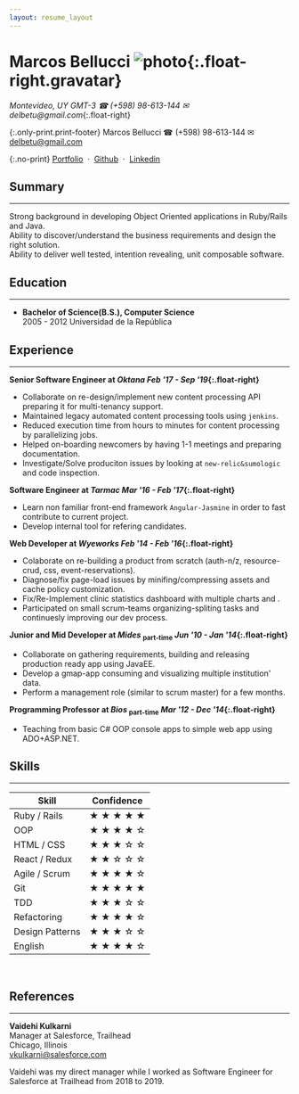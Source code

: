 ```yaml
---
layout: resume_layout
---
```


# Marcos Bellucci ![photo](https://s.gravatar.com/avatar/aa13dc88f709dd1b1ec9b6b24e85089f?s=80){:.float-right.gravatar}
_Montevideo, UY GMT-3_   _&#9742; (+598) 98-613-144 &#9993; delbetu@gmail.com_{:.float-right}  

{:.only-print.print-footer}
Marcos Bellucci &#9742; (+598) 98-613-144 &#9993; delbetu@gmail.com

{:.no-print}
 [Portfolio](http://delbetu.github.io) &nbsp;&middot;&nbsp;
 [Github](https://github.com/delbetu) &nbsp;&middot;&nbsp;
 [Linkedin](https://www.linkedin.com/in/marcos-bellucci-fratti-76b07918/?locale=en_US)

## Summary
---
Strong background in developing Object Oriented applications in Ruby/Rails and Java.  
Ability to discover/understand the business requirements and design the right solution.  
Ability to deliver well tested, intention revealing, unit composable software.  

## Education
---
* **Bachelor of Science(B.S.), Computer Science**  
 2005 - 2012 Universidad de la República 

## Experience
---

**Senior Software Engineer at *Oktana*                       *Feb '17 - Sep '19*{:.float-right}**
 - Collaborate on re-design/implement new content processing API preparing it for multi-tenancy support.
 - Maintained legacy automated content processing tools using `jenkins`.
 - Reduced execution time from hours to minutes for content processing by parallelizing jobs.
 - Helped on-boarding newcomers by having 1-1 meetings and preparing documentation.
 - Investigate/Solve produciton issues by looking at `new-relic&sumologic` and code inspection.


**Software Engineer at *Tarmac*                              *Mar '16 - Feb '17*{:.float-right}**
 - Learn non familiar front-end framework `Angular-Jasmine` in order to fast contribute to current project.
 - Develop internal tool for refering candidates.


**Web Developer at *Wyeworks*                                *Feb '14 - Feb '16*{:.float-right}**
 - Colaborate on re-building a product from scratch (auth-n/z, resource-crud, css, event-reservations).
 - Diagnose/fix page-load issues by minifing/compressing assets and cache policy customization.
 - Fix/Re-Implement clinic statistics dashboard with multiple charts and .
 - Participated on small scrum-teams organizing-spliting tasks and continuesly improving our dev process.


**Junior and Mid Developer at *Mides* <sub>part-time</sub> *Jun '10 - Jan '14*{:.float-right}**
 - Collaborate on gathering requirements, building and releasing production ready app using JavaEE.
 - Develop a gmap-app consuming and visualizing multiple institution' data.
 - Perform a management role (similar to scrum master) for a few months.
<!--- Qflow -> -->


**Programming Professor at *Bios*  <sub>part-time</sub>    *Mar '12 - Dec '14*{:.float-right}**
 - Teaching from basic C# OOP console apps to simple web app using ADO+ASP.NET.


## Skills
---

|    Skill              |         Confidence                     |
------------------------|----------------------------------------|
| Ruby / Rails          |&#9733; &#9733; &#9733; &#9733; &#9733; |
| OOP                   |&#9733; &#9733; &#9733; &#9733; &#9734; |
| HTML / CSS            |&#9733; &#9733; &#9733; &#9734; &#9734; |
| React / Redux         |&#9733; &#9733; &#9734; &#9734; &#9734; |
| Agile / Scrum         |&#9733; &#9733; &#9733; &#9733; &#9734; |
| Git                   |&#9733; &#9733; &#9733; &#9733; &#9733; |
| TDD                   |&#9733; &#9733; &#9733; &#9734; &#9734; |
| Refactoring           |&#9733; &#9733; &#9733; &#9733; &#9734; |
| Design Patterns       |&#9733; &#9733; &#9733; &#9734; &#9734; |
| English               |&#9733; &#9733; &#9733; &#9733; &#9734; |

<br/>
<div class='pagebreak'></div>

## References
---

**Vaidehi Kulkarni**  
Manager at Salesforce, Trailhead  
Chicago, Illinois  
vkulkarni@salesforce.com  

Vaidehi was my direct manager while I worked as Software Engineer for Salesforce at Trailhead from 2018 to 2019.

<!--
Expressed Skills
---
- [X] Collaboration, communication
- [X] English
- [X] Hard skills
- [X] Fast learning
- [ ] Constant Improving
- [ ] Strong problem solving and analytical skills

TODO
---
- Cambiar la fuente san serif se lee bien, todo con la misma letra, tamanio que se lea bien.
- Check spelling mistakes
- Arreglar los periodos en los que trabaje, en el documento de la caja de profesionales estaba bien.
-->
